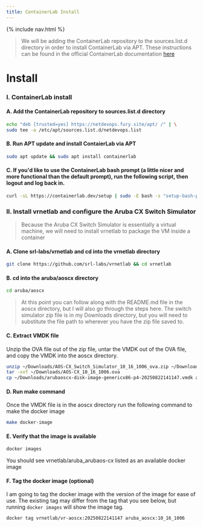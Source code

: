 ```yaml
---
title: ContainerLab Install
---
```

{% include nav.html %}
<br>
> We will be adding the ContainerLab repository to the sources.list.d directory in order to install ContainerLab via APT. These instructions can be found in the official ContainerLab documentation <a href="https://containerlab.dev/install/#__tabbed_1_1">here</a>

# **Install**
### I. ContainerLab install
#### A. Add the ContainerLab repository to sources.list.d directory
```bash
echo "deb [trusted=yes] https://netdevops.fury.site/apt/ /" | \
sudo tee -a /etc/apt/sources.list.d/netdevops.list
```
#### B. Run APT update and install ContaierLab via APT
```bash
sudo apt update && sudo apt install containerlab
```
#### C. If you'd like to use the ContainerLab bash prompt (a little nicer and more functional than the default prompt), run the following script, then logout and log back in.
```bash
curl -sL https://containerlab.dev/setup | sudo -E bash -s "setup-bash-prompt"
```
### II. Install vrnetlab and configure the Aruba CX Switch Simulator
> Because the Aruba CX Switch Simulator is essentially a virtual machine, we will need to install vrnetlab to package the VM inside a container

#### A. Clone srl-labs/vrnetlab and cd into the vrnetlab directory
```bash
git clone https://github.com/srl-labs/vrnetlab && cd vrnetlab
```
#### B. cd into the aruba/aoscx directory 
```bash
cd aruba/aoscx
```
> At this point you can follow along with the README.md file in the aoscx directory, but I will also go through the steps here. The switch simulator zip file is in my Downloads directory, but you will need to substitute the file path to wherever you have the zip file saved to.

#### C. Extract VMDK file
Unzip the OVA file out of the zip file, untar the VMDK out of the OVA file, and copy the VMDK into the aoscx directory.
```bash
unzip ~/Downloads/AOS-CX_Switch_Simulator_10_16_1006_ova.zip ~/Downloads/AOS-CX_10_16_1006.ova
tar -xvf ~/Downloads/AOS-CX_10_16_1006.ova
cp ~/Downloads/arubaoscx-disk-image-genericx86-p4-20250822141147.vmdk arubaoscx-disk-image-genericx86-p4-20250822141147.vmdk
```
#### D. Run make command
Once the VMDK file is in the aoscx directory run the following command to make the docker image
```bash
make docker-image
```
#### E. Verify that the image is available
```bash
docker images
```
You should see vrnetlab/aruba_arubaos-cx listed as an available docker image
#### F. Tag the docker image (optional)
I am going to tag the docker image with the version of the image for ease of use. The existing tag may differ from the tag that you see below, but running `docker images` will show the image tag.
```bash
docker tag vrnetlab/vr-aoscx:20250822141147 aruba_aoscx:10_16_1006
```
